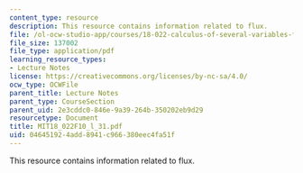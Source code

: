 ```yaml
---
content_type: resource
description: This resource contains information related to flux.
file: /ol-ocw-studio-app/courses/18-022-calculus-of-several-variables-fall-2010/046451924add8941c966380eec4fa51f_MIT18_022F10_l_31.pdf
file_size: 137002
file_type: application/pdf
learning_resource_types:
- Lecture Notes
license: https://creativecommons.org/licenses/by-nc-sa/4.0/
ocw_type: OCWFile
parent_title: Lecture Notes
parent_type: CourseSection
parent_uid: 2e3cddc0-846e-9a39-264b-350202eb9d29
resourcetype: Document
title: MIT18_022F10_l_31.pdf
uid: 04645192-4add-8941-c966-380eec4fa51f
---
```

This resource contains information related to flux.